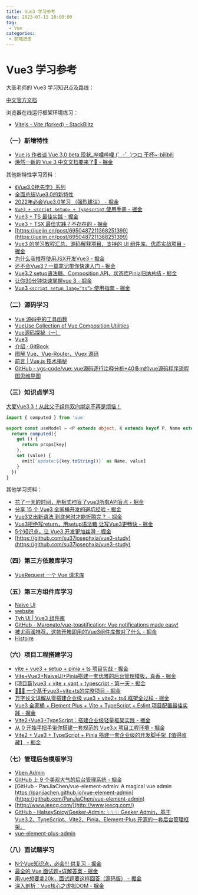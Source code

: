 ```yaml
---
title: Vue3 学习参考
date: 2023-07-15 20:00:00
tag:
 - Vue
categories:
 - 前端进击
---
```

# Vue3 学习参考
大圣老师的 Vue3 学习知识点及路线：
<CustomImage src='/growth-record/frame/vue/vue3learning.webp' />

[中文官方文档](https://v3.cn.vuejs.org/)

浏览器在线运行框架环境练习：
- [Vitejs - Vite (forked) - StackBlitz](https://stackblitz.com/edit/vitejs-vite-hgrwco?file=index.html,src%2FApp.vue&terminal=dev)

### （一）新增特性
- [Vue.js 作者谈 Vue 3.0 beta 现状_哔哩哔哩 (゜-゜)つロ 干杯~-bilibili](https://www.bilibili.com/video/BV1eK4y1k7BP)
- [焕然一新的 Vue 3 中文文档要来了🎉 - 掘金](https://juejin.cn/post/7077701166397653028#heading-18)

其他新特性学习资料：
- [《Vue3.0抢先学》系列](https://www.jianshu.com/p/51dc95aa6eea)
- [全面总结Vue3.0的新特性](https://juejin.cn/post/6968094627375087653?utm_source=gold_browser_extension)
- [2022年必会Vue3.0学习 （强烈建议） - 掘金](https://juejin.cn/post/7057325585705467918)
- [`Vue3 + <script setup> + Typescript` 使用手册 - 掘金](https://juejin.cn/post/6966502107230765070)
- [Vue3 + TS 最佳实践 - 掘金](https://juejin.cn/post/7001897686567747598)
- [Vue3 + TSX 最佳实践？不存在的 - 掘金](https://juejin.cn/post/7007731144418394149/)
- [https://juejin.cn/post/6950487211368251399](https://juejin.cn/post/6950487211368251399)
- [Vue3 的学习教程汇总、源码解释项目、支持的 UI 组件库、优质实战项目 - 掘金](https://juejin.cn/post/6920070789614501896)
- [为什么我推荐使用JSX开发Vue3 - 掘金](https://juejin.cn/post/6911175470255964174)
- [还不会Vue3？一篇笔记带你快速入门 - 掘金](https://juejin.cn/post/7006518993385160711)
- [Vue3.2 setup语法糖、Composition API、状态库Pinia归纳总结 - 掘金](https://juejin.cn/post/7006108454028836895)
- [让你30分钟快速掌握vue 3 - 掘金](https://juejin.cn/post/6887359442354962445)
- [Vue3 `<script setup lang=“ts”>` 使用指南 - 掘金](https://juejin.cn/post/7052531217333223437)

### （二）源码学习
- [Vue 源码中的工具函数](https://segmentfault.com/a/1190000042073070)
- [VueUse Collection of Vue Composition Utilities](https://vueuse.org/)
- [Vue源码探秘（一）](https://mp.weixin.qq.com/s/9HWEs-quQufpodWz_6782A)
- [Vue3](https://vue3js.cn/start/)
- [介绍 · GitBook](https://kingbultsea.github.io/vue3-analysis/book/index.html)
- [ 图解 Vue、Vue-Router、Vuex 源码](https://github.com/biaochenxuying/vue-family-mindmap)
- [前言 | Vue.js 技术揭秘](https://ustbhuangyi.github.io/vue-analysis/)
- [GitHub - ygs-code/vue: vue源码逐行注释分析+40多m的vue源码程序流程图思维导图](https://github.com/ygs-code/vue)

### （三）知识点学习
[大爱Vue3.3！从此父子组件双向绑定不再是烦恼！](https://mp.weixin.qq.com/s/dsirWaQHH2EGGG94d58JOg)

```typescript
import { computed } from 'vue'

export const useModel = <P extends object, K extends keyof P, Name extends string>({ props, key, emit }: { props: P, key: K, emit: (name: Name, ...args: any[]): void }) => {
  return computed({
    get () {
      return props[key]
    },
    set (value) {
      emit[`update:${key.toString()}` as Name, value]
    }
  })
}

```

其他学习资料：
- [花了一天的时间，地板式扫盲了vue3所有API盲点 - 掘金](https://juejin.cn/post/7164159759619194893)
- [分享 15 个 Vue3 全家桶开发的避坑经验 - 掘金](https://juejin.cn/post/7084536432731095048)
- [Vue3又出新语法 到底何时才能折腾完？ - 掘金](https://juejin.cn/post/7044077808259170312)
- [Vue3拒绝写return，用setup语法糖,让写Vue3更畅快 - 掘金](https://juejin.cn/post/7078865301856583717)
- [5个知识点，让 Vue3 开发更加丝滑 - 掘金](https://juejin.cn/post/7054317318343491615)
- [https://github.com/su37josephxia/vue3-study](https://github.com/su37josephxia/vue3-study)

### （四）第三方依赖库学习
- [VueRequest 一个 Vue 请求库](https://www.attojs.com/)

### （五）第三方组件库学习
- [Naive UI](https://www.naiveui.com/zh-CN/os-theme)
- [website](https://e3.shengxinjing.cn/#/)
- [Tyh Ui | Vue3 组件库](https://tianyuhao.cn/v3/#/)
- [GitHub - Maronato/vue-toastification: Vue notifications made easy!](https://github.com/Maronato/vue-toastification#readme)
- [被尤雨溪推荐，这款开箱即用的Vue3组件库做对了什么 - 掘金](https://juejin.cn/post/7075162881498562590)
- [Histoire](https://histoire.dev/)

### （六）项目工程搭建学习
- [vite + vue3 + setup + pinia + ts 项目实战 - 掘金](https://juejin.cn/post/7041188884864040991)
- [Vite+Vue3+NaiveUI+Pinia搭建一套优雅的后台管理模板，真香 - 掘金](https://juejin.cn/post/7063024498152308750)
- [[项目篇]vue3 + vite + vant + typescript - 第一天 - 掘金](https://juejin.cn/post/6978324260372611080)
- [🎉🎉🎉 一个基于vue3+vite+ts的完整项目 - 掘金](https://juejin.cn/post/6881795051492474893)
- [万字长文详解从零搭建企业级 vue3 + vite2+ ts4 框架全过程 - 掘金](https://juejin.cn/post/7069315908597973023)
- [Vue3 全家桶 + Element Plus + Vite + TypeScript + Eslint 项目配置最佳实践 - 掘金](https://juejin.cn/post/6924687052005081095)
- [Vite2+Vue3+TypeScript：搭建企业级轻量框架实践 - 掘金](https://juejin.cn/post/7052593172613955614)
- [从 0 开始手把手带你搭建一套规范的 Vue3.x 项目工程环境 - 掘金](https://juejin.cn/post/6951649464637636622)
- [Vite2 + Vue3 + TypeScript + Pinia 搭建一套企业级的开发脚手架【值得收藏】 - 掘金](https://juejin.cn/post/7036745610954801166)

### （七）管理后台模版学习
- [Vben Admin](https://vvbin.cn/next/#/login)
- [GitHub 上 9 个美观大气的后台管理系统 - 掘金](https://juejin.cn/post/7052195023311339527)
- [GitHub - PanJiaChen/vue-element-admin: A magical vue admin https://panjiachen.github.io/vue-element-admin](https://github.com/PanJiaChen/vue-element-admin)
- [http://www.jeecg.com/](http://www.jeecg.com/)
- [GitHub - HalseySpicy/Geeker-Admin: ✨✨✨ Geeker Admin，基于 Vue3.2、TypeScript、Vite2、Pinia、Element-Plus 开源的一套后台管理框架。](https://github.com/HalseySpicy/Geeker-Admin?utm_source=gold_browser_extension)
- [vue-element-plus-admin](https://element-plus-admin-doc.cn/)

### （八）面试题学习
- [N个Vue知识点，必会!!! 供复习 - 掘金](https://juejin.cn/post/7073300624707682317)
- [最全的 Vue 面试题+详解答案 - 掘金](https://juejin.cn/post/6961222829979697165)
- [用vue想要拿20k，面试题要这样回答（源码版） - 掘金](https://juejin.cn/post/7017693252820303903)
- [深入剖析：Vue核心之虚拟DOM - 掘金](https://juejin.cn/post/6844903895467032589)
